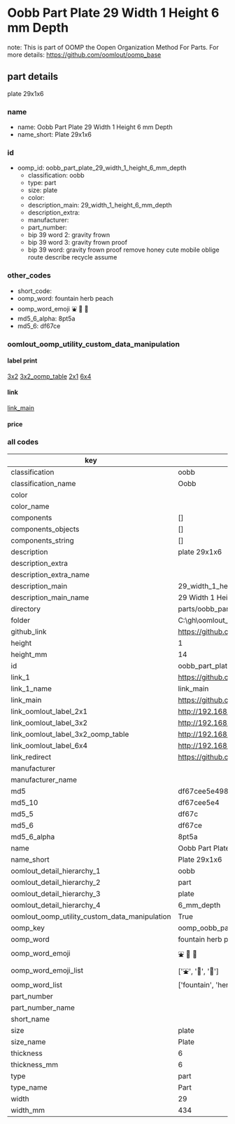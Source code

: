 # Oobb Part Plate 29 Width 1 Height 6 mm Depth  

note: This is part of OOMP the Oopen Organization Method For Parts. For more details: https://github.com/oomlout/oomp_base

##  part details
  



plate 29x1x6



### name
* name: Oobb Part Plate 29 Width 1 Height 6 mm Depth
* name_short: Plate 29x1x6 
### id
* oomp_id: oobb_part_plate_29_width_1_height_6_mm_depth
  * classification: oobb
  * type: part
  * size: plate
  * color: 
  * description_main: 29_width_1_height_6_mm_depth
  * description_extra: 
  * manufacturer: 
  * part_number: 
  * bip 39 word 2: gravity frown
  * bip 39 word 3: gravity frown proof
  * bip 39 word: gravity frown proof remove honey cute mobile oblige route describe recycle assume

### other_codes
* short_code: 
* oomp_word: fountain herb peach
* oomp_word_emoji :fountain: :herb: :peach:
* md5_6_alpha: 8pt5a
* md5_6: df67ce






### oomlout_oomp_utility_custom_data_manipulation
#### label print
[3x2](http://192.168.1.245:1112/?label=oomp%208pt5a)
[3x2_oomp_table](http://192.168.1.108:1112/?label=oomp%208pt5a)
[2x1](http://192.168.1.242:1112/?label=oomp%208pt5a)
[6x4](http://192.168.1.55:1112/?label=oomp%208pt5a)    

#### link

[link_main](https://github.com/oomlout/oomlout_oobb_version_4_generated_parts/tree/main/navigation_oomp/oobb/part/plate/29_width_1_height_6_mm_depth/part)                              

#### price







### all codes 
| key | value |  
| --- | --- |  
| classification | oobb |  
| classification_name | Oobb |  
| color |  |  
| color_name |  |  
| components | [] |  
| components_objects | [] |  
| components_string | [] |  
| description | plate 29x1x6 |  
| description_extra |  |  
| description_extra_name |  |  
| description_main | 29_width_1_height_6_mm_depth |  
| description_main_name | 29 Width 1 Height 6 mm Depth |  
| directory | parts/oobb_part_plate_29_width_1_height_6_mm_depth |  
| folder | C:\gh\oomlout_oobb_version_4_generated_parts\parts\oobb_part_plate_29_width_1_height_6_mm_depth |  
| github_link | https://github.com/oomlout/oomlout_oomp_part_src/tree/main/parts/oobb_part_plate_29_width_1_height_6_mm_depth |  
| height | 1 |  
| height_mm | 14 |  
| id | oobb_part_plate_29_width_1_height_6_mm_depth |  
| link_1 | https://github.com/oomlout/oomlout_oobb_version_4_generated_parts/tree/main/navigation_oomp/oobb/part/plate/29_width_1_height_6_mm_depth/part |  
| link_1_name | link_main |  
| link_main | https://github.com/oomlout/oomlout_oobb_version_4_generated_parts/tree/main/navigation_oomp/oobb/part/plate/29_width_1_height_6_mm_depth/part |  
| link_oomlout_label_2x1 | http://192.168.1.242:1112/?label=oomp%208pt5a |  
| link_oomlout_label_3x2 | http://192.168.1.245:1112/?label=oomp%208pt5a |  
| link_oomlout_label_3x2_oomp_table | http://192.168.1.108:1112/?label=oomp%208pt5a |  
| link_oomlout_label_6x4 | http://192.168.1.55:1112/?label=oomp%208pt5a |  
| link_redirect | https://github.com/oomlout/oomlout_oobb_version_4_generated_parts/tree/main/parts/oobb_plate_29_01_06 |  
| manufacturer |  |  
| manufacturer_name |  |  
| md5 | df67cee5e49831ccdab69b5f58976330 |  
| md5_10 | df67cee5e4 |  
| md5_5 | df67c |  
| md5_6 | df67ce |  
| md5_6_alpha | 8pt5a |  
| name | Oobb Part Plate 29 Width 1 Height 6 mm Depth |  
| name_short | Plate 29x1x6  |  
| oomlout_detail_hierarchy_1 | oobb |  
| oomlout_detail_hierarchy_2 | part |  
| oomlout_detail_hierarchy_3 | plate |  
| oomlout_detail_hierarchy_4 | 6_mm_depth |  
| oomlout_oomp_utility_custom_data_manipulation | True |  
| oomp_key | oomp_oobb_part_plate_29_width_1_height_6_mm_depth |  
| oomp_word | fountain herb peach |  
| oomp_word_emoji | :fountain: :herb: :peach: |  
| oomp_word_emoji_list | [':fountain:', ':herb:', ':peach:'] |  
| oomp_word_list | ['fountain', 'herb', 'peach'] |  
| part_number |  |  
| part_number_name |  |  
| short_name |  |  
| size | plate |  
| size_name | Plate |  
| thickness | 6 |  
| thickness_mm | 6 |  
| type | part |  
| type_name | Part |  
| width | 29 |  
| width_mm | 434 |  
